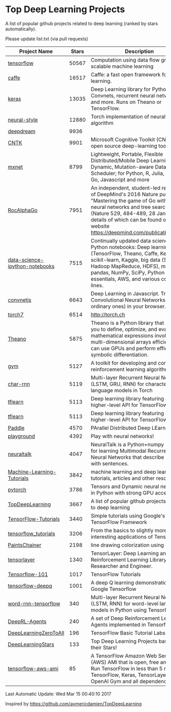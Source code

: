 # Top Deep Learning Projects
A list of popular github projects related to deep learning (ranked by stars automatically).

Please update list.txt (via pull requests)

| Project Name| Stars | Description 
| ------- | ------ | ------  
| [tensorflow](https://github.com/tensorflow/tensorflow) | 50567 | Computation using data flow graphs for scalable machine learning |  
| [caffe](https://github.com/BVLC/caffe) | 16517 | Caffe: a fast open framework for deep learning. |  
| [keras](https://github.com/fchollet/keras) | 13035 | Deep Learning library for Python. Convnets, recurrent neural networks, and more. Runs on Theano or TensorFlow. |  
| [neural-style](https://github.com/jcjohnson/neural-style) | 12880 | Torch implementation of neural style algorithm |  
| [deepdream](https://github.com/google/deepdream) | 9936 |  |  
| [CNTK](https://github.com/Microsoft/CNTK) | 9901 | Microsoft Cognitive Toolkit (CNTK), an open source deep-learning toolkit |  
| [mxnet](https://github.com/dmlc/mxnet) | 8799 | Lightweight, Portable, Flexible Distributed/Mobile Deep Learning with Dynamic, Mutation-aware Dataflow Dep Scheduler; for Python, R, Julia, Scala, Go, Javascript and more |  
| [RocAlphaGo](https://github.com/Rochester-NRT/RocAlphaGo) | 7951 | An independent, student-led replication of DeepMind's 2016 Nature publication, "Mastering the game of Go with deep neural networks and tree search" (Nature 529, 484-489, 28 Jan 2016), details of which can be found on their website https://deepmind.com/publications.html. |  
| [data-science-ipython-notebooks](https://github.com/donnemartin/data-science-ipython-notebooks) | 7515 | Continually updated data science Python notebooks: Deep learning (TensorFlow, Theano, Caffe, Keras), scikit-learn, Kaggle, big data (Spark, Hadoop MapReduce, HDFS), matplotlib, pandas, NumPy, SciPy, Python essentials, AWS, and various command lines. |  
| [convnetjs](https://github.com/karpathy/convnetjs) | 6643 | Deep Learning in Javascript. Train Convolutional Neural Networks (or ordinary ones) in your browser. |  
| [torch7](https://github.com/torch/torch7) | 6514 | http://torch.ch |  
| [Theano](https://github.com/Theano/Theano) | 5875 | Theano is a Python library that allows you to define, optimize, and evaluate mathematical expressions involving multi-dimensional arrays efficiently. It can use GPUs and perform efficient symbolic differentiation. |  
| [gym](https://github.com/openai/gym) | 5127 | A toolkit for developing and comparing reinforcement learning algorithms. |  
| [char-rnn](https://github.com/karpathy/char-rnn) | 5119 | Multi-layer Recurrent Neural Networks (LSTM, GRU, RNN) for character-level language models in Torch |  
| [tflearn](https://github.com/tflearn/tflearn) | 5113 | Deep learning library featuring a higher-level API for TensorFlow. |  
| [tflearn](https://github.com/tflearn/tflearn) | 5113 | Deep learning library featuring a higher-level API for TensorFlow. |  
| [Paddle](https://github.com/PaddlePaddle/Paddle) | 4570 | PArallel Distributed Deep LEarning |  
| [playground](https://github.com/tensorflow/playground) | 4392 | Play with neural networks! |  
| [neuraltalk](https://github.com/karpathy/neuraltalk) | 4047 | NeuralTalk is a Python+numpy project for learning Multimodal Recurrent Neural Networks that describe images with sentences. |  
| [Machine-Learning-Tutorials](https://github.com/ujjwalkarn/Machine-Learning-Tutorials) | 3842 | machine learning and deep learning tutorials, articles and other resources  |  
| [pytorch](https://github.com/pytorch/pytorch) | 3786 | Tensors and Dynamic neural networks in Python  with strong GPU acceleration |  
| [TopDeepLearning](https://github.com/aymericdamien/TopDeepLearning) | 3667 | A list of popular github projects related to deep learning |  
| [TensorFlow-Tutorials](https://github.com/nlintz/TensorFlow-Tutorials) | 3440 | Simple tutorials using Google's TensorFlow Framework |  
| [tensorflow_tutorials](https://github.com/pkmital/tensorflow_tutorials) | 3206 | From the basics to slightly more interesting applications of Tensorflow |  
| [PaintsChainer](https://github.com/pfnet/PaintsChainer) | 2198 | line drawing colorization using chainer |  
| [tensorlayer](https://github.com/zsdonghao/tensorlayer) | 1340 | TensorLayer: Deep Learning and Reinforcement Learning Library for Researcher and Engineer. |  
| [Tensorflow-101](https://github.com/sjchoi86/Tensorflow-101) | 1017 | TensorFlow Tutorials |  
| [tensorflow-deepq](https://github.com/nivwusquorum/tensorflow-deepq) | 1001 | A deep Q learning demonstration using Google Tensorflow |  
| [word-rnn-tensorflow](https://github.com/hunkim/word-rnn-tensorflow) | 340 | Multi-layer Recurrent Neural Networks (LSTM, RNN) for word-level language models in Python using TensorFlow. |  
| [DeepRL-Agents](https://github.com/awjuliani/DeepRL-Agents) | 240 | A set of Deep Reinforcement Learning Agents implemented in Tensorflow. |  
| [DeepLearningZeroToAll](https://github.com/hunkim/DeepLearningZeroToAll) | 196 | TensorFlow Basic Tutorial Labs |  
| [DeepLearningStars](https://github.com/hunkim/DeepLearningStars) | 133 | Top Deep Learning Projects based on their Stars! |  
| [tensorflow-aws-ami](https://github.com/ritchieng/tensorflow-aws-ami) | 85 | A TensorFlow Amazon Web Service (AWS) AMI that is open, free and works. Run TensorFlow in less than 5 minutes. TensorFlow, Keras, TensorLayer, OpenAI Gym and all dependencies. |  

Last Automatic Update: Wed Mar 15 00:40:10 2017

Inspired by https://github.com/aymericdamien/TopDeepLearning